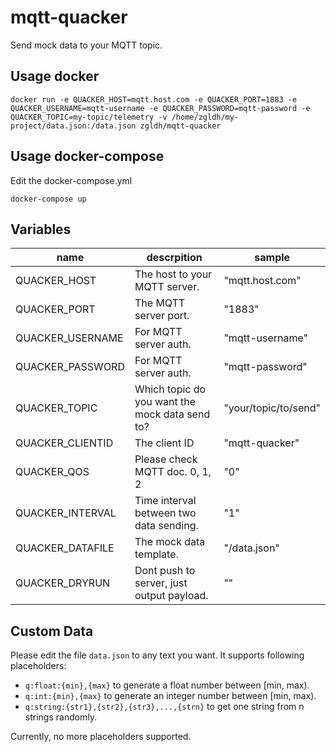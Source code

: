 # mqtt-quacker

Send mock data to your MQTT topic.

## Usage docker
`
docker run -e QUACKER_HOST=mqtt.host.com -e QUACKER_PORT=1883 -e QUACKER_USERNAME=mqtt-username -e QUACKER_PASSWORD=mqtt-password -e QUACKER_TOPIC=my-topic/telemetry -v /home/zgldh/my-project/data.json:/data.json zgldh/mqtt-quacker
`

## Usage docker-compose

Edit the docker-compose.yml  
```
docker-compose up 
```


## Variables

name| descrpition | sample
----|-------------|---------
QUACKER_HOST| The host to your MQTT server. | "mqtt.host.com"
QUACKER_PORT| The MQTT server port. |"1883"
QUACKER_USERNAME| For MQTT server auth. |"mqtt-username"
QUACKER_PASSWORD| For MQTT server auth. |"mqtt-password"
QUACKER_TOPIC| Which topic do you want the mock data send to? |"your/topic/to/send"
QUACKER_CLIENTID| The client ID |"mqtt-quacker"
QUACKER_QOS| Please check MQTT doc. 0, 1, 2 |"0"
QUACKER_INTERVAL| Time interval between two data sending. |"1"
QUACKER_DATAFILE| The mock data template. |"/data.json"
QUACKER_DRYRUN| Dont push to server, just output payload. |""

## Custom Data
Please edit the file `data.json` to any text you want. It supports following placeholders:
- `q:float:{min},{max}` to generate a float number between [min, max).
- `q:int:{min},{max}` to generate an integer number between [min, max).
- `q:string:{str1},{str2},{str3},...,{strn}` to get one string from n strings randomly.

Currently, no more placeholders supported.

